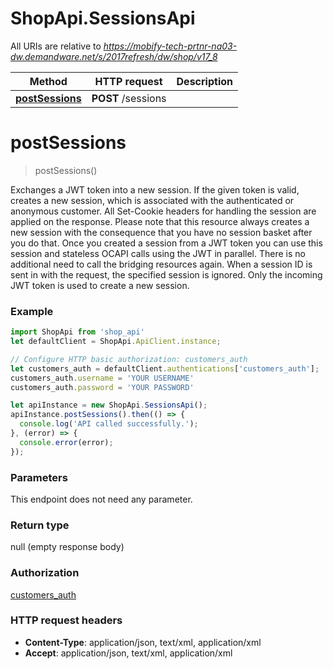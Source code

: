 # ShopApi.SessionsApi

All URIs are relative to *https://mobify-tech-prtnr-na03-dw.demandware.net/s/2017refresh/dw/shop/v17_8*

Method | HTTP request | Description
------------- | ------------- | -------------
[**postSessions**](SessionsApi.md#postSessions) | **POST** /sessions | 


<a name="postSessions"></a>
# **postSessions**
> postSessions()



Exchanges a JWT token into a new session. If the given token is valid, creates a new session, which is associated  with the authenticated or anonymous customer. All Set-Cookie headers for handling the session are applied  on the response.    Please note that this resource always creates a new session with the consequence that you have no session basket  after you do that. Once you created a session from a JWT token you can use this session and stateless OCAPI calls  using the JWT in parallel. There is no additional need to call the bridging resources again.    When a session ID is sent in with the request, the specified session is ignored. Only the incoming JWT token is  used to create a new session.

### Example
```javascript
import ShopApi from 'shop_api'
let defaultClient = ShopApi.ApiClient.instance;

// Configure HTTP basic authorization: customers_auth
let customers_auth = defaultClient.authentications['customers_auth'];
customers_auth.username = 'YOUR USERNAME'
customers_auth.password = 'YOUR PASSWORD'

let apiInstance = new ShopApi.SessionsApi();
apiInstance.postSessions().then(() => {
  console.log('API called successfully.');
}, (error) => {
  console.error(error);
});

```

### Parameters
This endpoint does not need any parameter.

### Return type

null (empty response body)

### Authorization

[customers_auth](../README.md#customers_auth)

### HTTP request headers

 - **Content-Type**: application/json, text/xml, application/xml
 - **Accept**: application/json, text/xml, application/xml

